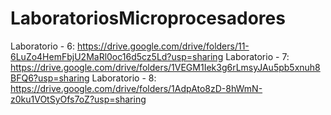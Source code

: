 # LaboratoriosMicroprocesadores

Laboratorio - 6: https://drive.google.com/drive/folders/11-6LuZo4HemFbjU2MaRl0oc16d5cz5Ld?usp=sharing
Laboratorio - 7: https://drive.google.com/drive/folders/1VEGM1Iek3g6rLmsyJAu5pb5xnuh8BFQ6?usp=sharing
Laboratorio - 8: https://drive.google.com/drive/folders/1AdpAto8zD-8hWmN-z0ku1VOtSyOfs7oZ?usp=sharing
